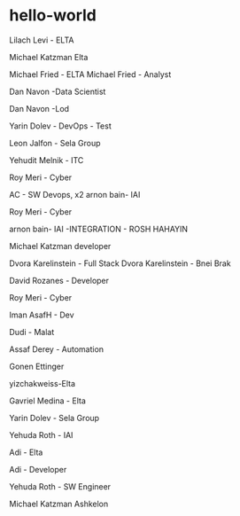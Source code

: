 # hello-world



Lilach Levi - ELTA

Michael Katzman Elta


Michael Fried - ELTA
Michael Fried - Analyst

Dan Navon -Data Scientist

Dan Navon -Lod

Yarin Dolev - DevOps - Test

Leon Jalfon - Sela Group

Yehudit Melnik - ITC

Roy Meri - Cyber

AC - SW Devops, x2
arnon bain- IAI

Roy Meri - Cyber

arnon bain- IAI -INTEGRATION - ROSH HAHAYIN

Michael Katzman developer

Dvora Karelinstein - Full Stack
Dvora Karelinstein - Bnei Brak

David Rozanes - Developer

Roy Meri - Cyber

Iman
AsafH - Dev

Dudi - Malat

Assaf Derey - Automation

Gonen Ettinger

yizchakweiss-Elta

Gavriel Medina - Elta

Yarin Dolev - Sela Group

Yehuda Roth - IAI


Adi - Elta


Adi - Developer


Yehuda Roth - SW Engineer


Michael Katzman Ashkelon

